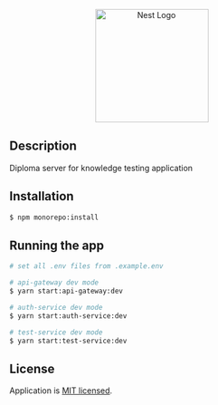 <p align="center">
  <a href="http://nestjs.com/" target="blank"><img src="https://nestjs.com/img/logo-small.svg" width="200" alt="Nest Logo" /></a>
</p>

[circleci-image]: https://img.shields.io/circleci/build/github/nestjs/nest/master?token=abc123def456
[circleci-url]: https://circleci.com/gh/nestjs/nest

## Description

Diploma server for knowledge testing application

## Installation

```bash
$ npm monorepo:install
```

## Running the app

```bash
# set all .env files from .example.env

# api-gateway dev mode
$ yarn start:api-gateway:dev

# auth-service dev mode
$ yarn start:auth-service:dev

# test-service dev mode
$ yarn start:test-service:dev
```

## License

Application is [MIT licensed](LICENSE).
